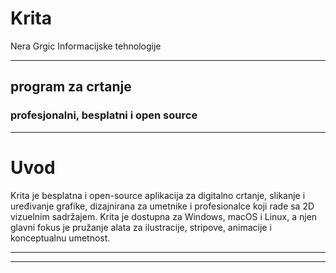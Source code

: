 # Krita

Nera Grgic
Informacijske tehnologije

---

## program za crtanje

### profesjonalni, besplatni i open source

---

# Uvod

Krita je besplatna i open-source aplikacija za digitalno crtanje, slikanje i uređivanje grafike, dizajnirana za umetnike i profesionalce koji rade sa 2D vizuelnim sadržajem. Krita je dostupna za Windows, macOS i Linux, a njen glavni fokus je pružanje alata za ilustracije, stripove, animacije i konceptualnu umetnost.

---

---
